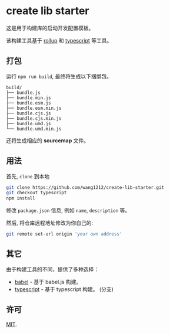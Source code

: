 # create lib starter

这是用于构建库的启动开发配置模板。

该构建工具基于 [rollup](http://rollupjs.org/) 和 [typescript](https://www.typescriptlang.org/) 等工具。

## 打包

运行 `npm run build`, 最终将生成以下捆绑包。

    build/
    ├── bundle.js
    ├── bundle.min.js
    ├── bundle.esm.js
    ├── bundle.esm.min.js
    ├── bundle.cjs.js
    ├── bundle.cjs.min.js
    ├── bundle.umd.js
    └── bundle.umd.min.js

还将生成相应的 **sourcemap** 文件。

## 用法

首先, `clone` 到本地

```bash
git clone https://github.com/wang1212/create-lib-starter.git
git checkout typescript
npm install
```

修改 `package.json` 信息, 例如 `name`, `description` 等。

然后, 将仓库远程地址修改为你自己的:

```bash
git remote set-url origin 'your own address'
```

## 其它

由于构建工具的不同，提供了多种选择：

-   [babel](https://github.com/wang1212/create-lib-starter/) - 基于 babel.js 构建。
-   [typescript](https://github.com/wang1212/create-lib-starter/tree/typescript) - 基于 typescript 构建。 (分支)

## 许可

[MIT](./LICENSE).
